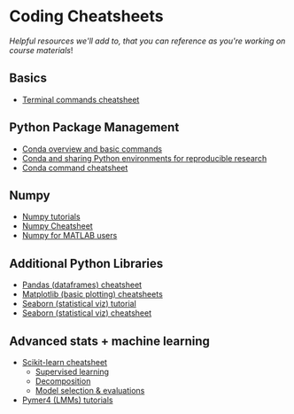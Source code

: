 # Coding Cheatsheets

*Helpful resources we'll add to, that you can reference as you're working on course materials*!

## Basics
- [Terminal commands cheatsheet](https://www.git-tower.com/blog/media/pages/posts/command-line-cheat-sheet/64337e6bae-1733170994/command-line-cheat-sheet-large01.avif)

## Python Package Management
- [Conda overview and basic commands](https://nbis-reproducible-research.readthedocs.io/en/course_2104/conda/)
- [Conda and sharing Python environments for reproducible research](https://rse.shef.ac.uk/conda-environments-for-effective-and-reproducible-research/04-sharing-environments/index.html)
- [Conda command cheatsheet](https://docs.conda.io/projects/conda/en/4.6.0/_downloads/52a95608c49671267e40c689e0bc00ca/conda-cheatsheet.pdf)

<!-- - [Python Basics](https://www.pythoncheatsheet.org/cheatsheet/basics) -->
<!-- - [Python primer for R users](https://cran.r-project.org/web/packages/reticulate/vignettes/python_primer.html) -->

## Numpy
- [Numpy tutorials](https://numpy.org/numpy-tutorials/)
- [Numpy Cheatsheet](https://media.datacamp.com/legacy/image/upload/v1676302459/Marketing/Blog/Numpy_Cheat_Sheet.pdf)
- [Numpy for MATLAB users](https://numpy.org/doc/stable/user/numpy-for-matlab-users.html)

## Additional Python Libraries
- [Pandas (dataframes) cheatsheet](https://pandas.pydata.org/Pandas_Cheat_Sheet.pdf)
- [Matplotlib (basic plotting) cheatsheets](https://matplotlib.org/cheatsheets/)
- [Seaborn (statistical viz) tutorial](https://seaborn.pydata.org/tutorial/introduction.html#a-high-level-api-for-statistical-graphics)
- [Seaborn (statistical viz) cheatsheet](https://s3.amazonaws.com/assets.datacamp.com/blog_assets/Python_Seaborn_Cheat_Sheet.pdf)

## Advanced stats + machine learning
- [Scikit-learn cheatsheet](https://media.datacamp.com/legacy/image/upload/v1676302389/Marketing/Blog/Scikit-Learn_Cheat_Sheet.pdf)
  - [Supervised learning](https://scikit-learn.org/stable/supervised_learning.html)
  - [Decomposition](https://scikit-learn.org/stable/modules/decomposition.html)
  - [Model selection & evaluations](https://scikit-learn.org/stable/model_selection.html)
- [Pymer4 (LMMs) tutorials](https://eshinjolly.com/pymer4/auto_examples/index.html)

<!-- ## Additional -->
<!-- - [Library of statistical techniques LOST](https://lost-stats.github.io/) -->
<!-- - [Tidyverse and Polars side-by-side](https://robertmitchellv.com/blog/2022-07-r-python-side-by-side/r-python-side-by-side.html) -->
<!-- - [Polars Rgonomic patterns](https://www.emilyriederer.com/post/py-rgo-polars/) -->
